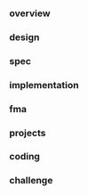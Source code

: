 ### overview

### design

### spec

### implementation

### fma

### projects

### coding

### challenge